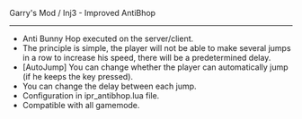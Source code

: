 Garry's Mod / Inj3 - Improved AntiBhop

---
- Anti Bunny Hop executed on the server/client.
- The principle is simple, the player will not be able to make several jumps in a row to increase his speed, there will be a predetermined delay.
- [AutoJump] You can change whether the player can automatically jump (if he keeps the key pressed).
- You can change the delay between each jump.
- Configuration in ipr_antibhop.lua file.
- Compatible with all gamemode.
